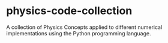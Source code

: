 # physics-code-collection
A collection of Physics Concepts applied to different numerical implementations using the Python programming language.
